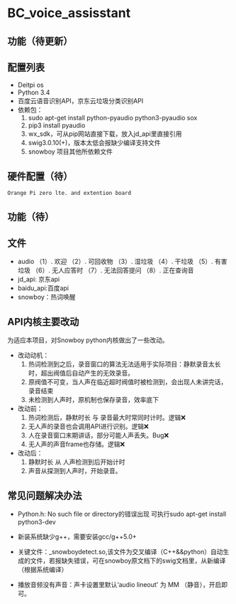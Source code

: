 # BC_voice_assisstant
## 功能（待更新）

## 配置列表 
- Deitpi os
- Python 3.4
- 百度云语音识别API，京东云垃圾分类识别API
- 依赖包：
  1. sudo apt-get install python-pyaudio python3-pyaudio sox
  2. pip3 install pyaudio
  3. wx_sdk，可从pip网站直接下载，放入jd_api里直接引用
  4. swig3.0.10(+)，版本太低会报缺少编译支持文件
  5. snowboy 项目其他所依赖文件
## 硬件配置（待）
    Orange Pi zero lte. and extention board
## 功能（待）
## 文件
 - audio
   （1）. 欢迎
   （2）. 可回收物
   （3）. 湿垃圾
   （4）. 干垃圾
   （5）. 有害垃圾
   （6）. 无人应答时
   （7）. 无法回答提问
   （8）. 正在查询音
 - jd_api: 京东api
 - baidu_api:百度api
 - snowboy：热词唤醒
## API内核主要改动
为适应本项目，对Snowboy python内核做出了一些改动。
 - 改动动机：
   1. 热词检测到之后，录音窗口的算法无法适用于实际项目：静默录音太长时，超出阀值后自动产生的无效录音。
   2. 原阀值不可变，当人声在临近超时阀值时被检测到，会出现人未讲完话，录音结束
   3. 未检测到人声时，原机制也保存录音，效率底下
 - 改动前：    
   1. 热词检测后，静默时长 与 录音最大时常同时计时。逻辑❌
   2. 无人声的录音也会调用API进行识别。逻辑❌
   3. 人在录音窗口末期讲话，部分可能人声丢失。Bug❌
   4. 无人声的声音frame也存储。逻辑❌
 - 改动后：
   1. 静默时长 从 人声检测到后开始计时
   2. 声音从探测到人声时，开始录音。
## 常见问题解决办法
- Python.h: No such file or directory的错误出现
可执行sudo apt-get install python3-dev

- 新装系统缺少g++，需要安装gcc/g++5.0+ 
- 关键文件：_snowboydetect.so,该文件为交叉编译（C++&&python）自动生成的文件，若报缺失错误，可在snowboy原文档下的swig文档里，从新编译（根据系统编译）
- 播放音频没有声音：声卡设置里默认‘audio lineout' 为 MM （静音），开启即可。
